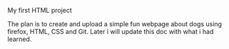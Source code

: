 My first HTML project

The plan is to create and upload a simple fun webpage about dogs using firefox, HTML, CSS and Git.
Later i will update this doc with what i had learned.

